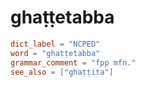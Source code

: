 # ghaṭṭetabba

``` toml
dict_label = "NCPED"
word = "ghaṭṭetabba"
grammar_comment = "fpp mfn."
see_also = ["ghaṭṭita"]
```

